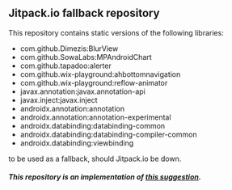 ## Jitpack.io fallback repository

This repository contains static versions of the following libraries:
- com.github.Dimezis:BlurView
- com.github.SowaLabs:MPAndroidChart
- com.github.tapadoo:alerter
- com.github.wix-playground:ahbottomnavigation
- com.github.wix-playground:reflow-animator
- javax.annotation:javax.annotation-api
- javax.inject:javax.inject
- androidx.annotation:annotation
- androidx.annotation:annotation-experimental
- androidx.databinding:databinding-common
- androidx.databinding:databinding-compiler-common
- androidx.databinding:viewbinding

to be used as a fallback, should Jitpack.io be down.

##### This repository is an implementation of [this suggestion](https://github.com/jitpack/jitpack.io/issues/5337#issuecomment-1363329648).

